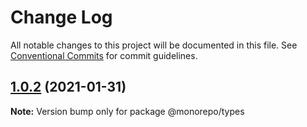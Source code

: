 # Change Log

All notable changes to this project will be documented in this file.
See [Conventional Commits](https://conventionalcommits.org) for commit guidelines.

## [1.0.2](https://github.com/grinsteindavid/lerna-monorepo-prototype/compare/@monorepo/types@1.0.1...@monorepo/types@1.0.2) (2021-01-31)

**Note:** Version bump only for package @monorepo/types
